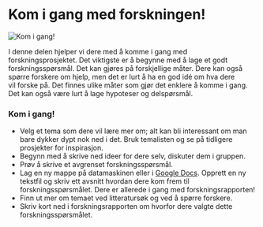 # Kom i gang med forskningen!

![Kom i gang!][1]

   [1]: http://jekyll-hyde.no/holberg/wp-content/uploads/2015/01/pwvcbb.jpg

I denne delen hjelper vi dere med å komme i gang med forskningsprosjektet. Det viktigste er å begynne med å lage et godt forskningsspørsmål. Det kan gjøres på forskjellige måter. Dere kan også spørre forskere om hjelp, men det er lurt å ha en god idé om hva dere vil forske på. Det finnes ulike måter som gjør det enklere å komme i gang. Det kan også være lurt å lage hypoteser og delspørsmål.

### Kom i gang!

  * Velg et tema som dere vil lære mer om; alt kan bli interessant om man bare dykker dypt nok ned i det. Bruk temalisten og se på tidligere prosjekter for inspirasjon.
  * Begynn med å skrive ned ideer for dere selv, diskuter dem i gruppen.
  * Prøv å skrive et avgrenset forskningsspørsmål.
  * Lag en ny mappe på datamaskinen eller i [Google Docs][2]. Opprett en ny tekstfil og skriv ett avsnitt hvordan dere kom frem til forskningsspørsmålet. Dere er allerede i gang med forskningsrapporten!
  * Finn ut mer om temaet ved litteratursøk og ved å spørre forskere.
  * Skriv kort ned i forskningsrapporten om hvorfor dere valgte dette forskningsspørsmålet.

   [2]: http://docs.google.com
